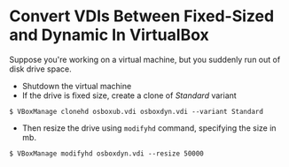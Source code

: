 # Convert VDIs Between Fixed-Sized and Dynamic In VirtualBox

Suppose you're working on a virtual machine, but you suddenly run out of disk drive space.

* Shutdown the virtual machine
* If the drive is fixed size, create a clone of _Standard_ variant
```
$ VBoxManage clonehd osboxub.vdi osboxdyn.vdi --variant Standard
```
* Then resize the drive using `modifyhd` command, specifying the size in mb.
```
$ VBoxManage modifyhd osboxdyn.vdi --resize 50000
```
